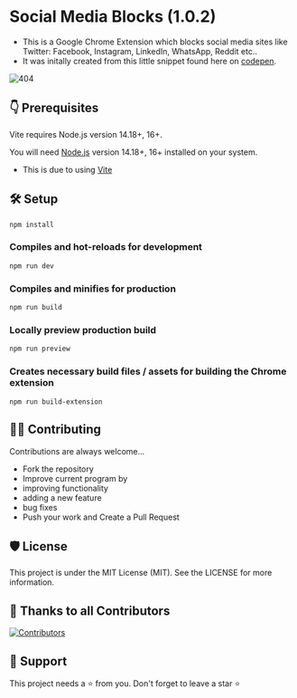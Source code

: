 Social Media Blocks (1.0.2)
=== 

- This is a Google Chrome Extension which blocks social media sites like Twitter: Facebook, Instagram, LinkedIn, WhatsApp, Reddit etc..
- It was initally created from this little snippet found here on [codepen](https://codepen.io/nhatanh17/full/VwwVmLK).

![404](https://user-images.githubusercontent.com/101202952/180646836-c7affe54-7709-43b3-bb22-b1c3ed708897.gif)

## 👇 Prerequisites
Vite requires Node.js version 14.18+, 16+. 

You will need [Node.js](https://nodejs.org) version 14.18+, 16+ installed on your system.
- This is due to using [Vite](https://vitejs.dev/)


## 🛠️ Setup

```
npm install
```

### Compiles and hot-reloads for development
```
npm run dev
```

### Compiles and minifies for production
```
npm run build
```

### Locally preview production build
```
npm run preview 
```

### Creates necessary build files / assets for building the Chrome extension
```
npm run build-extension
```

## 👨‍💻 Contributing

Contributions are always welcome...

 - Fork the repository
 - Improve current program by
 - improving functionality
 - adding a new feature
 - bug fixes
 - Push your work and Create a Pull Request
 
## 🛡️ License
 
This project is under the MIT License (MIT). See the LICENSE for more information.

## 💪 Thanks to all Contributors

[![Contributors](https://contrib.rocks/image?repo=javascriptdon/social-media-blocks-extension)](https://github.com/javascriptdon/social-media-blocks-extension/graphs/contributors)

## 🙏 Support

This project needs a ⭐️ from you. Don't forget to leave a star ⭐️
